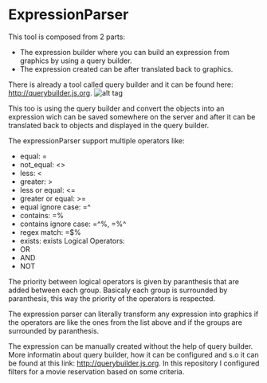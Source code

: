 # ExpressionParser
This tool is composed from 2 parts:
- The expression builder where you can build an expression from graphics by using a query builder.
- The expression created can be after translated back to graphics.

There is already a tool called query builder and it can be found here: http://querybuilder.js.org.
![alt tag](https://github.com/aciurea/ExpressionParser/blob/master/expression.png)

This too is using the query builder and convert the objects into an expression wich can be saved somewhere on the server and after it can be translated back to objects and displayed in the query builder.

The expressionParser support multiple operators like: 
-  equal: =
-  not_equal: <>
-  less: <
-  greater: >
- less or equal: <=
- greater or equal: >=
- equal ignore case: =^
- contains: =%
- contains ignore case: =^%, =%^
- regex match: =$%
- exists: exists
Logical Operators:
- OR
- AND
- NOT

The priority between logical operators is given by paranthesis that are added between each group.
Basicaly each group is surrounded by paranthesis, this way the priority of the operators is respected.

The expression parser can literally transform any expression into graphics if the operators are like the ones from the list above and if the groups are surrounded by paranthesis.

The expression can be manually created without the help of query builder.
More informatin about query builder, how it can be configured and s.o it can be found at this link: http://querybuilder.js.org.
In this repository I configured filters for a movie reservation based on some criteria.
